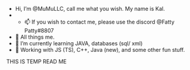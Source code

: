 
-  Hi, I’m @MuMuLLC, call me what you wish. My name is Kal. 
-  - 📫 If you wish to contact me, please use the discord @Fatty Patty#8807
- 👀 All things me. 
- 🌱 I’m currently learning JAVA, databases (sql/ xml)
- 💞️ Working with JS (TS), C++, Java (new), and some other fun stuff. 

<!---
VIM
VSCODE 
--->

THIS IS TEMP READ ME 
